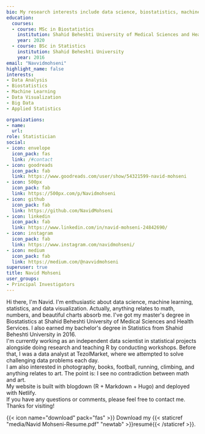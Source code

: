 ```yaml
---
bio: My research interests include data science, biostatistics, machine learning, and data visualization.
education:
  courses:
  - course: MSc in Biostatistics
    institution: Shahid Beheshti University of Medical Sciences and Health Services
    year: 2020
  - course: BSc in Statistics
    institution: Shahid Beheshti University
    year: 2016
email: "Navvidmohseni"
highlight_name: false
interests:
- Data Analysis
- Biostatistics
- Machine Learning
- Data Visualization
- Big Data
- Applied Statistics

organizations:
- name: 
  url: 
role: Statistician
social:
- icon: envelope
  icon_pack: fas
  link: /#contact
- icon: goodreads
  icon_pack: fab
  link: https://www.goodreads.com/user/show/54321599-navid-mohseni
- icon: 500px
  icon_pack: fab
  link: https://500px.com/p/Navidmohseni
- icon: github
  icon_pack: fab
  link: https://github.com/NavidMohseni
- icon: linkedin
  icon_pack: fab
  link: https://www.linkedin.com/in/navid-mohseni-24842690/
- icon: instagram
  icon_pack: fab
  link: https://www.instagram.com/navidmohseni/
- icon: medium
  icon_pack: fab
  link: https://medium.com/@navvidmohseni
superuser: true
title: Navid Mohseni
user_groups:
- Principal Investigators
---
```


Hi there, I'm Navid. I'm enthusiastic about data science, machine learning, statistics, and data visualization. Actually, anything relates to math, numbers, and beautiful charts absorb me. I've got my master's degree in Biostatistics at Shahid Beheshti University of Medical Sciences and Health Services. I also earned my bachelor's degree in Statistics from Shahid Beheshti University in 2016. 
<br> I'm currently working as an independent data scientist in statistical projects alongside doing research and teaching R by conducting workshops. Before that, I was a data analyst at TezolMarket, where we attempted to solve challenging data problems each day. 
<br> I am also interested in photography, books, football, running, climbing, and anything relates to art. The point is: I see no contradiction between math and art. 
<br> My website is built with blogdown (R + Markdown + Hugo) and deployed with Netlify.
<br> If you have any questions or comments, please feel free to contact me.
<br> Thanks for visiting!

{{< icon name="download" pack="fas" >}} Download my {{< staticref "media/Navid Mohseni-Resume.pdf" "newtab" >}}resumé{{< /staticref >}}.
